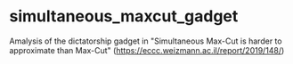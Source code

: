 # simultaneous_maxcut_gadget
Amalysis of the dictatorship gadget in "Simultaneous Max-Cut is harder to approximate than Max-Cut" (https://eccc.weizmann.ac.il/report/2019/148/)
